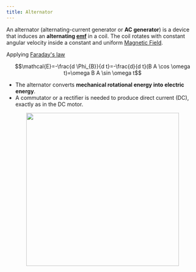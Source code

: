 ```yaml
---
title: Alternator
---
```


An alternator (alternating-current generator or **AC generator**) is a device that induces an **alternating [emf](/physics-for-computer-science/electromagnetism/electromotive-force-emf)** in a coil. The coil rotates with constant angular velocity inside a constant and uniform [Magnetic Field](/physics-for-computer-science/electromagnetism/magnetic-field).

Applying [Faraday's law](/physics-for-computer-science/electromagnetism/faradays-law)

$$\mathcal{E}=-\frac{d \Phi_{B}}{d t}=-\frac{d}{d t}(B A \cos \omega t)=\omega B A \sin \omega t$$

- The alternator converts **mechanical rotational energy into electric energy**.
- A commutator or a rectifier is needed to produce direct current (DC), exactly as in the DC motor.

<center><img src="https://1.bp.blogspot.com/-MCiQtR3KQ6k/XRi3r0TOpKI/AAAAAAAABEM/gwEhKMSdfdM4o0ObNby4OYui9gNxK0KIQCLcBGAs/s1600/giphy.gif" width="400"/></center>
